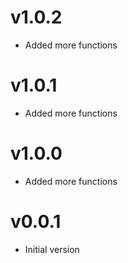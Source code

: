 # v1.0.2
- Added more functions

# v1.0.1
- Added more functions

# v1.0.0
- Added more functions

# v0.0.1
- Initial version